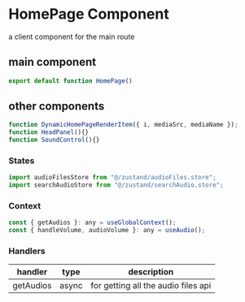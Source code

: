 # HomePage Component

a client component for the main route

## main component

```js
export default function HomePage()
```

## other components

```js
function DynamicHomePageRenderItem({ i, mediaSrc, mediaName });
function HeadPanel(){}
function SoundControl(){}
```

### States

```js
import audioFilesStore from "@/zustand/audioFiles.store";
import searchAudioStore from "@/zustand/searchAudio.store";
```

### Context

```js
const { getAudios }: any = useGlobalContext();
const { handleVolume, audioVolume }: any = useAudio();
```

### Handlers

| handler   | type  | description                         |
| --------- | ----- | ----------------------------------- |
| getAudios | async | for getting all the audio files api |
